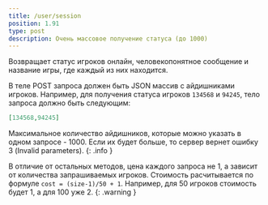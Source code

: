 ```yaml
---
title: /user/session
position: 1.91
type: post
description: Очень массовое получение статуса (до 1000)
---
```


Возвращает статус игроков онлайн, человекопонятное сообщение и название игры, где каждый из них находится.

В теле POST запроса должен быть JSON массив с айдишниками игроков. Например, для получения статуса игроков `134568` и `94245`, тело запроса должно быть следующим:

```json
[134568,94245]
```

Максимальное количество айдишников, которые можно указать в одном запросе - 1000. Если их будет больше, то сервер вернет ошибку 3 (Invalid parameters).
{: .info }

В отличие от остальных методов, цена каждого запроса не 1, а зависит от количества запрашиваемых игроков. Стоимость расчитывается по формуле `cost = (size-1)/50 + 1`. Например, для 50 игроков стоимость будет 1, а для 100 уже 2.
{: .warning }
